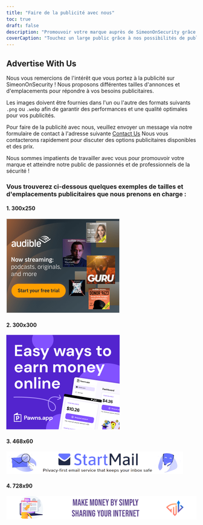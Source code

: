 ```yaml
---
title: "Faire de la publicité avec nous"
toc: true
draft: false
description: "Promouvoir votre marque auprès de SimeonOnSecurity grâce à nos options publicitaires."
coverCaption: "Touchez un large public grâce à nos possibilités de publicité."
---
```


## Advertise With Us

Nous vous remercions de l'intérêt que vous portez à la publicité sur SimeonOnSecurity ! Nous proposons différentes tailles d'annonces et d'emplacements pour répondre à vos besoins publicitaires.

Les images doivent être fournies dans l'un ou l'autre des formats suivants `.png` ou `.webp` afin de garantir des performances et une qualité optimales pour vos publicités.

Pour faire de la publicité avec nous, veuillez envoyer un message via notre formulaire de contact à l'adresse suivante [Contact Us](https://simeononsecurity.com/contactus/) Nous vous contacterons rapidement pour discuter des options publicitaires disponibles et des prix.

Nous sommes impatients de travailler avec vous pour promouvoir votre marque et atteindre notre public de passionnés et de professionnels de la sécurité !

### Vous trouverez ci-dessous quelques exemples de tailles et d'emplacements publicitaires que nous prenons en charge :

#### 1. 300x250
![300x250 Ad](/img/ads/amazon/audible-300x250.png)

#### 2. 300x300
![300x300 Ad](/img/ads/pawnsapp/earn_money_general_300x300.png)

#### 3. 468x60
![468x60 Ad](/img/ads/startmail/startmail_468x60.png)

#### 4. 728x90
![728x90 Ad](/img/ads/traffmonetizer/make_money_by_simply_sharing_your_internet-728x90.png)
